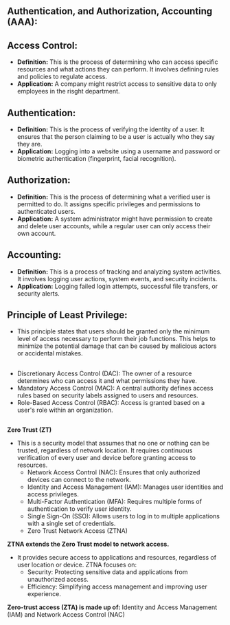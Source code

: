 ## Authentication, and Authorization, Accounting (AAA):

## Access Control:
- **Definition:**  This is the process of determining who can access specific resources and what actions they can perform. It involves defining rules and policies to regulate access.
- **Application:** A company might restrict access to sensitive data to only employees in the risght department.

## Authentication:
- **Definition:**  This is the process of verifying the identity of a user. It ensures that the person claiming to be a user is actually who they say they are.
- **Application:**  Logging into a website using a username and password or biometric authentication (fingerprint, facial recognition).

## Authorization:
- **Definition:**  This is the process of determining what a verified user is permitted to do. It assigns specific privileges and permissions to authenticated users.
- **Application:** A system administrator might have permission to create and delete user accounts, while a regular user can only access their own account.

## Accounting:
- **Definition:**  This is a process of tracking and analyzing system activities. It involves logging user actions, system events, and security incidents.
- **Application:** Logging failed login attempts, successful file transfers, or security alerts.

## Principle of Least Privilege:
 - This principle states that users should be granted only the minimum level of access necessary to perform their job functions. This helps to minimize the potential damage that can be caused by malicious actors or accidental mistakes.
##
- Discretionary Access Control (DAC): The owner of a resource determines who can access it and what permissions they have.
- Mandatory Access Control (MAC): A central authority defines access rules based on security labels assigned to users and resources.
- Role-Based Access Control (RBAC): Access is granted based on a user's role within an organization.

##
**Zero Trust (ZT)**

- This is a security model that assumes that no one or nothing can be trusted, regardless of network location. It requires continuous verification of every user and device before granting access to resources.
  - Network Access Control (NAC): Ensures that only authorized devices can connect to the network.
  - Identity and Access Management (IAM): Manages user identities and access privileges.
  - Multi-Factor Authentication (MFA): Requires multiple forms of authentication to verify user identity.
  - Single Sign-On (SSO): Allows users to log in to multiple applications with a single set of credentials.
  - Zero Trust Network Access (ZTNA)

**ZTNA extends the Zero Trust model to network access.**
- It provides secure access to applications and resources, regardless of user location or device. ZTNA focuses on:
   - Security: Protecting sensitive data and applications from unauthorized access.
   - Efficiency: Simplifying access management and improving user experience.

 **Zero-trust access (ZTA) is made up of:** Identity and Access Management (IAM) and Network Access Control (NAC)
 
  
